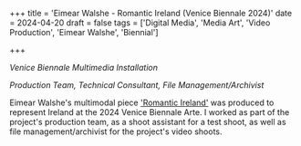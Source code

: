 +++
title = 'Eimear Walshe - Romantic Ireland (Venice Biennale 2024)'
date = 2024-04-20
draft = false
tags = ['Digital Media', 'Media Art', 'Video Production', 'Eimear Walshe', 'Biennial']

+++

_Venice Biennale Multimedia Installation_

_Production Team, Technical Consultant, File Management/Archivist_ 

Eimear Walshe's multimodal piece ['Romantic Ireland'](https://www.labiennale.org/en/art/2024/ireland) was produced to represent Ireland at the 2024 Venice Biennale Arte. I worked as part of the project's production team, as a shoot assistant for a test shoot, as well as file management/archivist for the project's video shoots.

